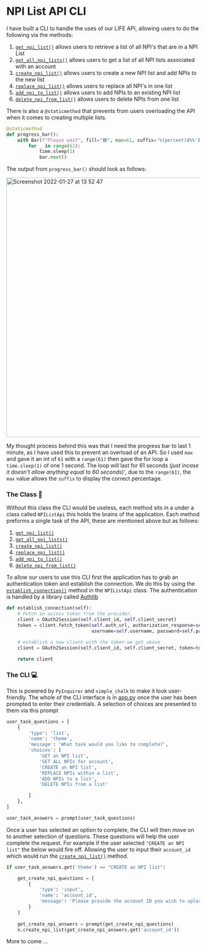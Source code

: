 # NPI List API CLI

I have built a CLI to handle the uses of our LIFE API, allowing users to do the following via the methods:

1. [`get_npi_list()`](https://github.com/mrpbennett/npi_api/blob/94764b6cf3e19c20e2d58db7fb5b7852927ded79/npi_class.py#L46) allows users to retrieve a list of all NPI's that are in a NPI List
2. [`get_all_npi_lists()`](https://github.com/mrpbennett/npi_api/blob/94764b6cf3e19c20e2d58db7fb5b7852927ded79/npi_class.py#L75) allows users to get a list of all NPI lists associated with an account
3. [`create_npi_list()`](https://github.com/mrpbennett/npi_api/blob/94764b6cf3e19c20e2d58db7fb5b7852927ded79/npi_class.py#L108) allows users to create a new NPI list and add NPIs to the new list
4. [`replace_npi_list()`](https://github.com/mrpbennett/npi_api/blob/94764b6cf3e19c20e2d58db7fb5b7852927ded79/npi_class.py#L165) allows users to replace all NPI's in one list
5. [`add_npi_to_list()`](https://github.com/mrpbennett/npi_api/blob/94764b6cf3e19c20e2d58db7fb5b7852927ded79/npi_class.py#L215) allows users to add NPIs to an existing NPI list
6. [`delete_npi_from_list()`](https://github.com/mrpbennett/npi_api/blob/94764b6cf3e19c20e2d58db7fb5b7852927ded79/npi_class.py#L261) allows users to delete NPIs from one list

There is also a `@staticmethod` that prevents from users overloading the API when it comes to creating multiple lists.

```python
@staticmethod
def progress_bar():
    with Bar(f"Please wait", fill="🟪", max=61, suffix='%(percent)d%%') as bar:
        for _ in range(61):
            time.sleep(1)
            bar.next()
```

The output from `progress_bar()` should look as follows:

<img width="676" alt="Screenshot 2022-01-27 at 13 52 47" src="https://user-images.githubusercontent.com/1844080/151379325-b248e8a7-9e34-4d7f-8c3a-f4d10dc14345.png">

My thought process behind this was that I need the progress bar to last 1 minute, as I have used this to prevent an overload of an API. So I used `max` and gave it an int of `61` with a `range(61)` then gave the for loop a `time.sleep(1)` of one 1 second. The loop will last for 61 seconds (_just incase it doesn't allow anything equal to 60 seconds_)', due to the `range(61)`, the `max` value allows the `suffix` to display the correct percentage.


### The Class 🧠

Without this class the CLI would be useless, each method sits in a under a class called `NPIListApi` this holds the brains of the application. Each method preforms a single task of the API, these are mentioned above but as follows:

1. [`get_npi_list()`](https://github.com/mrpbennett/npi_api/blob/94764b6cf3e19c20e2d58db7fb5b7852927ded79/npi_class.py#L46) 
2. [`get_all_npi_lists()`](https://github.com/mrpbennett/npi_api/blob/94764b6cf3e19c20e2d58db7fb5b7852927ded79/npi_class.py#L75) 
3. [`create_npi_list()`](https://github.com/mrpbennett/npi_api/blob/94764b6cf3e19c20e2d58db7fb5b7852927ded79/npi_class.py#L108) 
4. [`replace_npi_list()`](https://github.com/mrpbennett/npi_api/blob/94764b6cf3e19c20e2d58db7fb5b7852927ded79/npi_class.py#L165) 
5. [`add_npi_to_list()`](https://github.com/mrpbennett/npi_api/blob/94764b6cf3e19c20e2d58db7fb5b7852927ded79/npi_class.py#L215) 
6. [`delete_npi_from_list()`](https://github.com/mrpbennett/npi_api/blob/94764b6cf3e19c20e2d58db7fb5b7852927ded79/npi_class.py#L261)

To allow our users to use this CLI first the application has to grab an authentication token and establish the connection. We do this by using the [`establish_connection()`](https://github.com/mrpbennett/npi_api/blob/3b911f3c065f791940be7c29f0b0c0a6ca66a5d3/npi_class.py#L29) method in the `NPIListApi` class. The authentication is handled by a library called [Authlib](https://docs.authlib.org/en/latest/)

```python
def establish_connection(self):
    # Fetch an access token from the provider.
    client = OAuth2Session(self.client_id, self.client_secret)
    token = client.fetch_token(self.auth_url, authorization_response=self.auth_url,
                               username=self.username, password=self.password, grant_type='password')

    # establish a new client with the token we got above
    client = OAuth2Session(self.client_id, self.client_secret, token=token)

    return client
```

### The CLI 💻

This is powered by `PyInquirer` and `simple_chalk` to make it look user-friendly. The whole of the CLI interface is in [app.py](https://github.com/mrpbennett/npi_api/blob/master/app.py) once the user has been prompted to enter their credentials. A selection of choices are presented to them via this prompt

```python
user_task_questions = [
    {
        'type': 'list',
        'name': 'theme',
        'message': 'What task would you like to complete?',
        'choices': [
            'GET an NPI list',
            'GET ALL NPIs for account',
            'CREATE an NPI list',
            'REPLACE NPIs within a list',
            'ADD NPIs to a list',
            'DELETE NPIs from a list'

        ]
    },
]

user_task_answers = prompt(user_task_questions)
```

Once a user has selected an option to complete, the CLI will then move on to another selection of questions. These questions will help the user complete the request. For example if the user selected `"CREATE an NPI list"` the below would fire off. Allowing the user to input their `account_id` which would run the 
[`create_npi_list()`](https://github.com/mrpbennett/npi_api/blob/94764b6cf3e19c20e2d58db7fb5b7852927ded79/npi_class.py#L108) method.

```python
if user_task_answers.get('theme') == "CREATE an NPI list":

    get_create_npi_questions = [
        {
            'type': 'input',
            'name': 'account_id',
            'message': 'Please provide the account ID you wish to upload the your new list too.'
        }
    ]
    
    get_create_npi_answers = prompt(get_create_npi_questions)
    n.create_npi_list(get_create_npi_answers.get('account_id'))
```

More to come ...